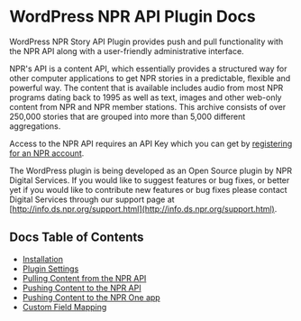 # WordPress NPR API Plugin Docs

WordPress NPR Story API Plugin provides push and pull functionality with the NPR API along with a user-friendly administrative interface.

NPR's API is a content API, which essentially provides a structured way for other computer applications to get NPR stories in a predictable, flexible and powerful way. The content that is available includes audio from most NPR programs dating back to 1995 as well as text, images and other web-only content from NPR and NPR member stations. This archive consists of over 250,000 stories that are grouped into more than 5,000 different aggregations.

Access to the NPR API requires an API Key which you can get by [registering for an NPR account](http://www.npr.org/account/signup).

The WordPress plugin is being developed as an Open Source plugin by NPR Digital Services. If you would like to suggest features or bug fixes, or better yet if you would like to contribute new features or bug fixes please contact Digital Services through our support page at [http://info.ds.npr.org/support.html](http://info.ds.npr.org/support.html).

## Docs Table of Contents

- [Installation](installation.md)
- [Plugin Settings](settings.md)
- [Pulling Content from the NPR API](pulling.md)
- [Pushing Content to the NPR API](pushing.md)
- [Pushing Content to the NPR One app](npr-one.md)
- [Custom Field Mapping](field-mapping.md)